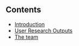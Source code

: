 ## Contents

* [Introduction](main-content/introduction)
* [User Research Outputs](main-content/ux-outputs)
* [The team](main-content/the-team)

